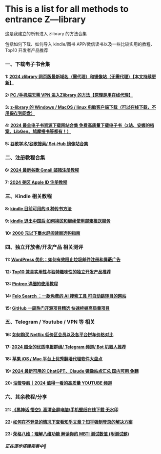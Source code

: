 # This is a list for all methods to entrance Z—library
这是我建立的所有进入 zlibrary 的方法合集

包括如何下载、如何导入 kindle/图书 APP/微信读书以及一些比较实用的教程、Top10 开发者产品推荐

### 一、下载电子书合集

#### 1: [2024 zlibrary 网页版最新域名（需代理）和镜像站（无需代理）【本文持续更新】](https://topstip.com/the-worlds-largest-digital-library-z-library-newly-available-official-site-and-mirror/)


#### 2: [PC /手机端无需 VPN 进入Zlibrary 的方法【原理是用在线代理】](https://topstip.com/access-zlibrary-without-proxy-software/)


#### 3: [z-library 的 Windows / MacOS / linux 电脑客户端下载（可以在线下载，不用保存到网盘）](https://topstip.com/download-z-library-latest-pc-client/)


#### 4: [2024 最全电子书资源下载网站合集 免费高质量下载电子书（z站、安娜的档案、LibGen、鸠摩搜书等都有！）](https://topstip.com/e-book-resources-free-download-site/)


#### 5: [谷歌学术/谷歌搜索/ Sci-Hub 镜像站合集](https://topstip.com/mirrior-of-google-scholar-search/)


### 二、注册教程合集

#### 6: [ 2024 最新谷歌 Gmail 邮箱注册教程](https://topstip.com/gmail-signup-guide/)


#### 7: [ 2024 美区 Apple ID 注册教程](https://topstip.com/2024-latest-apple-id-registration-tutorials/)


### 三、Kindle 相关教程

#### 8: [kindle 目前可用的 6 种传书方法](https://topstip.com/kindle-import-books/)


#### 9: [kindle 退出中国后 如何换区和继续使用邮箱推送服务](https://topstip.com/kindle-terminates-service/)


#### 10: [2000 元以下墨水屏阅读器选购指南](https://topstip.com/e-paper-book-purchase-guide/)

### 四、独立开放者/开发产品 相关测评

#### 11: [WordPress 优化：如何有效阻止垃圾邮件注册和屏蔽广告](https://topstip.com/wordpress-optimization-block-ads/)


#### 12: [Top10 兼具实用性与独特趣味性的独立开发产品推荐](https://topstip.com/recommend-independently-products/)


#### 13: [Pintree 详细的使用教程](https://topstip.com/pintree-personal-navigation-site/)


#### 14: [Felo Search ：一款免费的 AI 搜索工具 可自动跳转目的网站](https://topstip.com/felo-ai-serach-engine/)


#### 15: [GitHub 一周热门开源项目精选 快速挖掘高质量项目](https://topstip.com/github-open-source-project/)


### 五、Telegram / Youtube / VPN 等 相关

#### 16: [如何购买 Netflix 低价区会员以及各平台拼车价格对比](https://topstip.com/neflix-lowest-priced-memberships/)


#### 17: [2024 超全的优质电报群组/ Telegram 频道/ Bot 机器人推荐](https://topstip.com/telegram-channel-bot-group/)


#### 18: [苹果 iOS / Mac 平台上优秀翻墙代理软件大盘点](https://topstip.com/ios-mac-software-for-fq/)


#### 19: [2024 最新可用的 ChatGPT、Claude 镜像站点汇总 国内可用 免翻](https://topstip.com/chatgpt-mirror-site-summary/)


#### 20: [油管导航｜2024 值得一看的高质量 YOUTUBE 频道](https://topstip.com/youtube-channel-recommend/)

### 六、其余教程/分享

#### 21: [《黑神话 悟空》高清全屏电脑/手机壁纸在线下载 无水印](https://topstip.com/hshwk-hd-wallpaper/)


#### 22: [如何在不登录的情况下查看知乎文章？知乎强制登录的解决方案](https://topstip.com/bypassing-zh-login-restrictions/)


#### 23: [荣格八维：理解八维功能 解读你的 MBTI 测试数值 (附测试题)](https://topstip.com/jungus-eight-dimensions-mbti-personality-test/)

##### 正在逐步搭建完善中🚀
